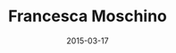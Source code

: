 ---
title: Francesca Moschino
description: I designed the portfolio site of the photographer Francesca Moscino.
client: 
skills:
  - Web Design
  - User Interface
date: 2015-03-17
finished: true
layout: work
permalink: false
thumbnail: static/francesca-moschino.jpg
---